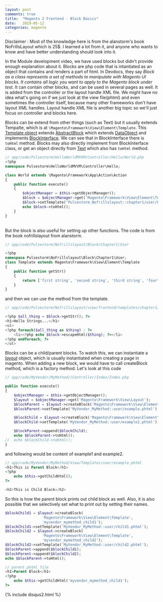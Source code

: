 ```yaml
---
layout: post
comments: true
title:  "Magento 2 Frontend - Block Basics"
date:   2019-05-12
categories: magento
---
```


Disclaimer : Most of the knowledge here is from the alanstorm's book NoFrillsLayout which is 25$. 
I learned a lot from it, and anyone who wants to know and have better understanding should look into it.

In the Module development video, we have used blocks but didn't provide enough explanation about it.
Blocks are php code that is intantiated as an object that contains and renders a part of html.
In Devdocs, they say 
*Block as a class represents a set of methods to manipulate with Magento UI blocks*.
*It contains all logic you want to apply to the Magento block under test*.
It can contain other blocks, and can be used in several pages as well.
It is added from the controller or the layout handle XML file.
We might have no idea what's going on if we just look at the view file(phtml) and even sometimes the controller itself,
because many other frameworks don't have layout XML handles.
Layout handle XML file is another big topic so we'll just focus on controller and blocks here.

Blocks can be extend from other things (such as Text) but it usually extends Tempalte,
which is at `\Magento\Framework\View\Element\Template`.
This [Template object](https://github.com/magento/magento2/blob/2.0/lib/internal/Magento/Framework/View/Element/Template.php)
extends [AbstractBlock](https://github.com/magento/magento2/blob/2.0/lib/internal/Magento/Framework/View/Element/AbstractBlock.php) 
which extends [DataObject](https://github.com/magento/magento2/blob/2.0/lib/internal/Magento/Framework/DataObject.php) and implements  [BlockInterface](https://github.com/magento/magento2/blob/2.0/lib/internal/Magento/Framework/View/Element/BlockInterface.php).
We can see that in BlockInterface there is `toHtml` method. Blocks may also directly implement from BlockInterface class, or get an object directly from [Text](https://github.com/magento/magento2/blob/2.0/lib/internal/Magento/Framework/View/Element/Text.php) which also has `toHtml` method.

```php
// app/code/Pulsestorm/HelloWorldMVVM/Controller/Hello/World.php
<?php
namespace Pulsestorm\HelloWorldMVVM\Controller\Hello;

class World extends \Magento\Framework\App\Action\Action
{   
    public function execute()
    {
        $objectManager = $this->getObjectManager();
        $block = $objectManager->get('Magento\Framework\View\Element\Template');
        $block->setTemplate('Pulsestorm_Nofrillslayout::chapter1/user/hello.phtml');
        echo $block->toHtml();   
    }
}
``` 
<br>
But the block is also useful for setting up other functions.
The code is from the book nofrillslayout from alanstorm.

```php
// app/code/Pulsestorm/Nofrillslayout/Block/Chapter1\User

<?php
namespace Pulsestorm\NoFrillslayout\Block\Chapter1\User;
class Template extends Magento\Framework\View\Element\Template
{
    public function getStr()
    {
        return ['first string', 'second string', 'third string', 'fourth string'];]
    }
}
```
and then we can use the method from the template.

```php
// app/code/Pulsestorm/Nofrillslayout/view/frontend/templates/chapter1/user/hello.phtml

<?php $all_thing = $block->getStr(); ?>
<h1>Hello Strings...</h1>
<ul>
<?php foreach($all_thing as $thing) : ?>
    <li><?php echo $block->escapeHtml($thing); ?></li>
<?php endforeach; ?>
</ul>

```
Blocks can be a child/parent blocks. To watch this, 
we can instantiate a [*layout*](https://github.com/magento/magento2/blob/2.0/lib/internal/Magento/Framework/View/Layout.php) object,
which is usually instantiated when creating a page in magento.
When adding a new block, we would have to call createBlock method, which is a factory method.
Let's look at this code

```php
// app/code/MyVendor/MyMethod//Controller/Index/Index.php

public function execute()
{
    $objectManager = $this->getObjectManager();
    $layout = $objectManager->get('Magento\Framework\View\Layout');
    $blockParent = $layout->createBlock('Magento\Framework\View\Element\Template');
    $blockParent->setTemplate('MyVendor_MyMethod::user/example.phtml');

    $blockChild = $layout->createBlock('Magento\Framework\View\Element\Template');
    $blockChild->setTemplate('MyVendor_MyMethod::user/example2.phtml');

    $blockParent->append($blockChild);
    echo $blockParent->toHtml();
//  echo $blockChild->toHtml();
}

```
and following would be content of example1 and example2.

```php
// app/code/MyVendor/MyMethod/View/Templates/user/example.phtml
<h1>This is Parent Block</h1>
<?php 
    echo $this->getChildHtml();
?>
```

```php
<h2>This is Child Block</h2>
```

So this is how the parent block prints out child block as well.
Also, it is also possible that we selectively set what to print out by setting their names.

```php
$blockChild1 = $layout->createBlock(
                 'Magento\Framework\View\Element\Template',
                 'myvendor_mymethod_child1');
$blockChild1->setTemplate('MyVendor_MyMethod::user/child1.phtml');
$blockChild2 = $layout->createBlock(
                 'Magento\Framework\View\Element\Template',
                 'myvendor_mymethod_child2');                    
$blockChild2->setTemplate('MyVendor_MyMethod::user/child2.phtml');
$blockParent->append($blockChild1);
$blockParent->append($blockChild2);
echo $blockParent->toHtml();
```

```php
// parent.phtml file
<h1>Parent Block</h1>
<?php
    echo $this->getChildHtml('myvendor_mymethod_child1');
?>

```

{% include disqus2.html %}

